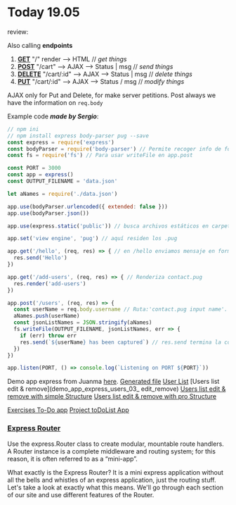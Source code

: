 # Today 19.05

review:

Also calling **endpoints**

1. **[GET](http://expressjs.com/en/4x/api.html#app.get.method)** "/" render --> HTML // *get things* 
1. **[POST](http://expressjs.com/en/4x/api.html#app.post.method)** "/cart" --> AJAX --> Status | msg // *send things*
1. **[DELETE](http://expressjs.com/en/4x/api.html#app.delete.method)** "/cart/:id" --> AJAX --> Status | msg  // *delete things*
1. **[PUT](http://expressjs.com/en/4x/api.html#app.put.method)** "/cart/:id" --> AJAX --> Status / msg // *modify things*

AJAX only for Put and Delete, for make server petitions.
Post always we have the information on ``req.body``

Example code ***made by Sergio***:

```javascript
// npm ini
// npm install express body-parser pug --save
const express = require('express')
const bodyParser = require('body-parser') // Permite recoger info de formularios
const fs = require('fs') // Para usar writeFile en app.post

const PORT = 3000
const app = express()
const OUTPUT_FILENAME = 'data.json'

let aNames = require('./data.json')

app.use(bodyParser.urlencoded({ extended: false }))
app.use(bodyParser.json())

app.use(express.static('public')) // busca archivos estáticos en carpeta 'public'

app.set('view engine', 'pug') // aquí residen los .pug

app.get('/hello', (req, res) => { // en /hello enviamos mensaje en forma de html estática. SOLO SE ENVÍA UN MENSAJE, NO RENDERIZA NADA
  res.send('Hello')
})

app.get('/add-users', (req, res) => { // Renderiza contact.pug
  res.render('add-users')
})

app.post('/users', (req, res) => {
  const userName = req.body.username // Ruta:'contact.pug input name'. Esto necesita body-parser (primer paso de body-parser). body representa los inputs del formulario, un objeto; y body.username un string en este caso.
  aNames.push(userName)
  const jsonListNames = JSON.stringify(aNames)
  fs.writeFile(OUTPUT_FILENAME, jsonListNames, err => {
    if (err) throw err
    res.send(`${userName} has been captured`) // res.send termina la conexión
  })
})

app.listen(PORT, () => console.log(`Listening on PORT ${PORT}`))
```


Demo app express from Juanma [here](https://github.com/SkylabCoders/demo-app-express-basic).
[Generated file](demo_app_express_01)
[User List](demo_app_express_users_02)
[Users list edit & remove](demo_app_express_users_03_ edit_remove)
[Users list edit & remove with simple Structure](demo_app_express_users_04_Structure)
[Users list edit & remove with pro Structure](demo_app_express_users_05_Structure_plus)

[Exercises To-Do app](https://github.com/juanmaguitar/node-exercises/tree/master/01-todo-app)
[Project toDoList App](Project_toDoList_App)


### [Express Router](https://expressjs.com/en/guide/routing.html)

Use the express.Router class to create modular, mountable route handlers. A Router instance is a complete middleware and routing system; for this reason, it is often referred to as a “mini-app”.

What exactly is the Express Router? It is a mini express application without all the bells and whistles of an express application, just the routing stuff. Let's take a look at exactly what this means. We'll go through each section of our site and use different features of the Router.
